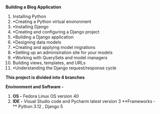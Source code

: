 **Building a Blog Application**

1. Installing Python
2. •Creating a Python virtual environment
3. •Installing Django
4. •Creating and configuring a Django project
5. •Building a Django application
6. •Designing data models
7. •Creating and applying model migrations
8. •Setting up an administration site for your models
9. •Working with QuerySets and model managers
10. Building views, templates, and URLs
11. •Understanding the Django request/response cycle


**This project is divided into 4 branches**

**Environment and Software -**
 1. **OS  -** Fedora Linux OS version 40
 2. **IDE -** Visual Studio code and Pycharm latest version
 3  **Frameworks - ** Python 3.12 , Django 5
